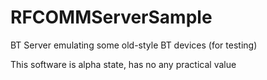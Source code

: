 RFCOMMServerSample
==================

BT Server emulating some old-style BT devices (for testing)

This software is alpha state, has no any practical value
